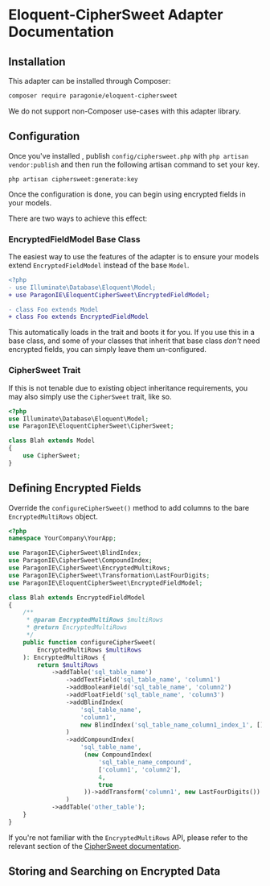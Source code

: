 # Eloquent-CipherSweet Adapter Documentation

## Installation

This adapter can be installed through Composer:

```sh
composer require paragonie/eloquent-ciphersweet
```

We do not support non-Composer use-cases with this adapter library.

## Configuration

Once you've installed , publish `config/ciphersweet.php` with `php artisan vendor:publish` and then run the following
artisan command to set your key.

```
php artisan ciphersweet:generate:key
```

Once the configuration is done, you can begin using encrypted fields in your models.

There are two ways to achieve this effect:

### EncryptedFieldModel Base Class

The easiest way to use the features of the adapter is to ensure your models extend
`EncryptedFieldModel` instead of the base `Model`.

```diff
<?php
- use Illuminate\Database\Eloquent\Model;
+ use ParagonIE\EloquentCipherSweet\EncryptedFieldModel;

- class Foo extends Model
+ class Foo extends EncryptedFieldModel
```

This automatically loads in the trait and boots it for you. If you use this in a base
class, and some of your classes that inherit that base class *don't* need encrypted fields,
you can simply leave them un-configured.

### CipherSweet Trait

If this is not tenable due to existing object inheritance requirements, you may also
simply use the `CipherSweet` trait, like so.

```php
<?php
use Illuminate\Database\Eloquent\Model;
use ParagonIE\EloquentCipherSweet\CipherSweet;

class Blah extends Model
{
    use CipherSweet;
}
```

## Defining Encrypted Fields

Override the `configureCipherSweet()` method to add columns to the bare
`EncryptedMultiRows` object.

```php
<?php
namespace YourCompany\YourApp;

use ParagonIE\CipherSweet\BlindIndex;
use ParagonIE\CipherSweet\CompoundIndex;
use ParagonIE\CipherSweet\EncryptedMultiRows;
use ParagonIE\CipherSweet\Transformation\LastFourDigits;
use ParagonIE\EloquentCipherSweet\EncryptedFieldModel;

class Blah extends EncryptedFieldModel
{
    /**
     * @param EncryptedMultiRows $multiRows
     * @return EncryptedMultiRows
     */
    public function configureCipherSweet(
        EncryptedMultiRows $multiRows
    ): EncryptedMultiRows {
        return $multiRows
            ->addTable('sql_table_name')
                ->addTextField('sql_table_name', 'column1')
                ->addBooleanField('sql_table_name', 'column2')
                ->addFloatField('sql_table_name', 'column3')
                ->addBlindIndex(
                    'sql_table_name',
                    'column1',
                    new BlindIndex('sql_table_name_column1_index_1', [], 8)
                )
                ->addCompoundIndex(
                    'sql_table_name',
                     (new CompoundIndex(
                         'sql_table_name_compound',
                         ['column1', 'column2'],
                         4,
                         true
                     ))->addTransform('column1', new LastFourDigits())
                )
            ->addTable('other_table');
    }
}
```

If you're not familiar with the `EncryptedMultiRows` API, please refer to the
relevant section of the [CipherSweet documentation](https://github.com/paragonie/ciphersweet/tree/master/docs#encryptedmultirows).

## Storing and Searching on Encrypted Data
